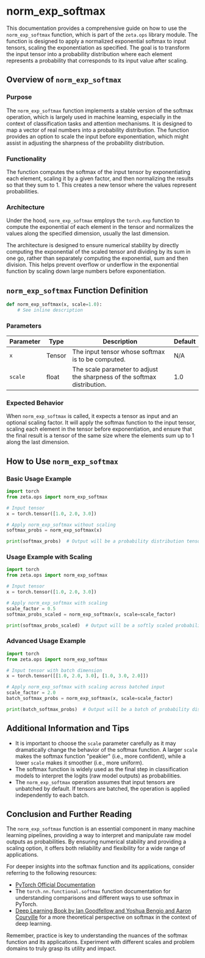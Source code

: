 # norm_exp_softmax


This documentation provides a comprehensive guide on how to use the `norm_exp_softmax` function, which is part of the `zeta.ops` library module. The function is designed to apply a normalized exponential softmax to input tensors, scaling the exponentiation as specified. The goal is to transform the input tensor into a probability distribution where each element represents a probability that corresponds to its input value after scaling.

## Overview of `norm_exp_softmax`

### Purpose

The `norm_exp_softmax` function implements a stable version of the softmax operation, which is largely used in machine learning, especially in the context of classification tasks and attention mechanisms. It is designed to map a vector of real numbers into a probability distribution. The function provides an option to scale the input before exponentiation, which might assist in adjusting the sharpness of the probability distribution.

### Functionality

The function computes the softmax of the input tensor by exponentiating each element, scaling it by a given factor, and then normalizing the results so that they sum to 1. This creates a new tensor where the values represent probabilities.

### Architecture

Under the hood, `norm_exp_softmax` employs the `torch.exp` function to compute the exponential of each element in the tensor and normalizes the values along the specified dimension, usually the last dimension.

The architecture is designed to ensure numerical stability by directly computing the exponential of the scaled tensor and dividing by its sum in one go, rather than separately computing the exponential, sum and then division. This helps prevent overflow or underflow in the exponential function by scaling down large numbers before exponentiation.

## `norm_exp_softmax` Function Definition

```python
def norm_exp_softmax(x, scale=1.0):
    # See inline description
```

### Parameters

| Parameter | Type      | Description                                        | Default |
|-----------|-----------|----------------------------------------------------|---------|
| `x`       | Tensor    | The input tensor whose softmax is to be computed.  | N/A     |
| `scale`   | float     | The scale parameter to adjust the sharpness of the softmax distribution. | 1.0     |

### Expected Behavior

When `norm_exp_softmax` is called, it expects a tensor as input and an optional scaling factor. It will apply the softmax function to the input tensor, scaling each element in the tensor before exponentiation, and ensure that the final result is a tensor of the same size where the elements sum up to 1 along the last dimension.

## How to Use `norm_exp_softmax`

### Basic Usage Example

```python
import torch
from zeta.ops import norm_exp_softmax

# Input tensor
x = torch.tensor([1.0, 2.0, 3.0])

# Apply norm_exp_softmax without scaling
softmax_probs = norm_exp_softmax(x)

print(softmax_probs)  # Output will be a probability distribution tensor
```

### Usage Example with Scaling

```python
import torch
from zeta.ops import norm_exp_softmax

# Input tensor
x = torch.tensor([1.0, 2.0, 3.0])

# Apply norm_exp_softmax with scaling
scale_factor = 0.5
softmax_probs_scaled = norm_exp_softmax(x, scale=scale_factor)

print(softmax_probs_scaled)  # Output will be a softly scaled probability distribution tensor
```

### Advanced Usage Example

```python
import torch
from zeta.ops import norm_exp_softmax

# Input tensor with batch dimension
x = torch.tensor([[1.0, 2.0, 3.0], [1.0, 3.0, 2.0]])

# Apply norm_exp_softmax with scaling across batched input
scale_factor = 2.0
batch_softmax_probs = norm_exp_softmax(x, scale=scale_factor)

print(batch_softmax_probs)  # Output will be a batch of probability distribution tensors
```

## Additional Information and Tips

- It is important to choose the `scale` parameter carefully as it may dramatically change the behavior of the softmax function. A larger `scale` makes the softmax function "peakier" (i.e., more confident), while a lower `scale` makes it smoother (i.e., more uniform).
- The softmax function is widely used as the final step in classification models to interpret the logits (raw model outputs) as probabilities.
- The `norm_exp_softmax` operation assumes that input tensors are unbatched by default. If tensors are batched, the operation is applied independently to each batch.

## Conclusion and Further Reading

The `norm_exp_softmax` function is an essential component in many machine learning pipelines, providing a way to interpret and manipulate raw model outputs as probabilities. By ensuring numerical stability and providing a scaling option, it offers both reliability and flexibility for a wide range of applications.

For deeper insights into the softmax function and its applications, consider referring to the following resources:
- [PyTorch Official Documentation](https://pytorch.org/docs/stable/nn.html#torch.nn.Softmax)
- The `torch.nn.functional.softmax` function documentation for understanding comparisons and different ways to use softmax in PyTorch.
- [Deep Learning Book by Ian Goodfellow and Yoshua Bengio and Aaron Courville](https://www.deeplearningbook.org/) for a more theoretical perspective on softmax in the context of deep learning.

Remember, practice is key to understanding the nuances of the softmax function and its applications. Experiment with different scales and problem domains to truly grasp its utility and impact.
